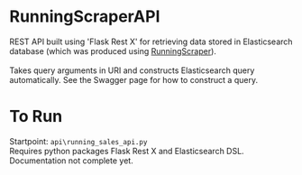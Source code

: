 # RunningScraperAPI
REST API built using 'Flask Rest X' for retrieving data stored in Elasticsearch database (which was produced using [RunningScraper](https://github.com/MinuraSilva/RunningScraper)).<br><br>
Takes query arguments in URI and constructs Elasticsearch query automatically. See the Swagger page for how to construct a query.

# To Run
Startpoint: `api\running_sales_api.py` <br>
Requires python packages Flask Rest X and Elasticsearch DSL. Documentation not complete yet.

